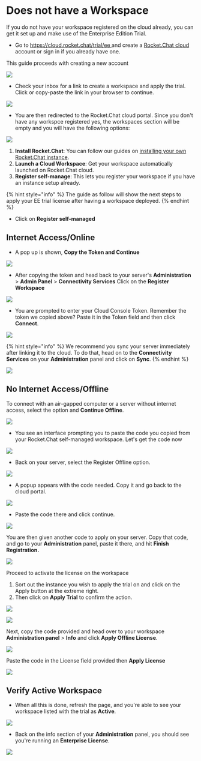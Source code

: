 # Does not have a Workspace

If you do not have your workspace registered on the cloud already, you can get it set up and make use of the Enterprise Edition Trial.

* Go to [https://cloud.rocket.chat/trial/ee ](https://cloud.rocket.chat/trial/ee)and create a [Rocket.Chat cloud](../../rocket.chat-saas/cloud-account/) account or sign in if you already have one.

This guide proceeds with creating a new account

![](<../../.gitbook/assets/image (644) (1).png>)

* Check your inbox for a link to create a workspace and apply the trial. Click or copy-paste the link in your browser to continue.

![](<../../.gitbook/assets/image (671).png>)

* You are then redirected to the Rocket.Chat cloud portal. Since you don't have any workspce registered yes, the workspaces section will be empty and you will have the following options:

![](<../../.gitbook/assets/image (639).png>)

1. **Install Rocket.Chat**: You can follow our guides on [installing your own Rocket.Chat instance](../../quick-start/installing-and-updating/).
2. **Launch a Cloud Workspace**: Get your workspace automatically launched on Rocket.Chat cloud.
3. **Register self-manage**: This lets you register your workspace if you have an instance setup already.

{% hint style="info" %}
The guide as follow will show the next steps to apply your EE trial license after having a workspace deployed.
{% endhint %}

* Click on **Register self-managed**

## Internet Access/Online

* A pop up is shown, **Copy the Token and Continue**

![](<../../.gitbook/assets/image (673).png>)

* After copying the token and head back to your server's **Administration** > **Admin Panel** > **Connectivity Services**  Click on the **Register Workspace**&#x20;

![](<../../.gitbook/assets/image (653).png>)

* You are prompted to enter your Cloud Console Token. Remember the token we copied above? Paste it in the Token field and then click **Connect**.

![](<../../.gitbook/assets/image (674).png>)

{% hint style="info" %}
We recommend you sync your server immediately after linking it to the cloud. To do that, head on to the **Connectivity Services** on your **Administration** panel and click on **Sync**.
{% endhint %}

![](<../../.gitbook/assets/image (658).png>)

## No Internet Access/Offline

To connect with an air-gapped computer or a server without internet access, select the option and **Continue Offline**.

![](<../../.gitbook/assets/image (683).png>)

* You see an interface prompting you to paste the code you copied from your Rocket.Chat self-managed workspace. Let's get the code now

![](<../../.gitbook/assets/image (670) (1).png>)

* Back on your server, select the Register Offline option.&#x20;

![](<../../.gitbook/assets/image (660) (1) (1).png>)

* A popup appears with the code needed. Copy it and go back to the cloud portal.

![](<../../.gitbook/assets/image (615).png>)

* Paste the code there and click continue.

![](<../../.gitbook/assets/image (671) (1) (1) (1) (1).png>)

You are then given another code to apply on your server. Copy that code, and go to your **Administration** panel, paste it there, and hit **Finish Registration.**

![](<../../.gitbook/assets/image (672) (1) (1) (1) (1).png>)

Proceed to activate the license on the workspace

1. Sort out the instance you wish to apply the trial on and click on the Apply button at the extreme right.
2. Then click on **Apply Trial** to confirm the action.

![](<../../.gitbook/assets/image (663) (1).png>)

![](<../../.gitbook/assets/image (642) (1).png>)

Next, copy the code provided and head over to your workspace **Administration panel** > **Info** and click **Apply Offline License**.

![](<../../.gitbook/assets/image (656) (1).png>)

Paste the code in the License field provided then **Apply License**

![](<../../.gitbook/assets/image (655) (2).png>)

## Verify Active Workspace

* When all this is done, refresh the page, and you're able to see your workspace listed with the trial as **Active**.

![](<../../.gitbook/assets/image (652).png>)

* Back on the info section of your **Administration** panel, you should see you're running an **Enterprise License**.

![](<../../.gitbook/assets/image (635).png>)
